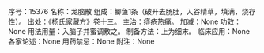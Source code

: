 序号：15376
名称：龙脑散
组成：鲫鱼1条（破开去肠肚，入谷精草，填满，烧存性）。
出处：《杨氏家藏方》卷十三。
主治：痔疮热痛。
加减：None
功效：None
用法用量：入脑子并蜜调敷之。
制备方法：上为细末。
临床应用：None
各家论述：None
用药禁忌：None
附注：None
